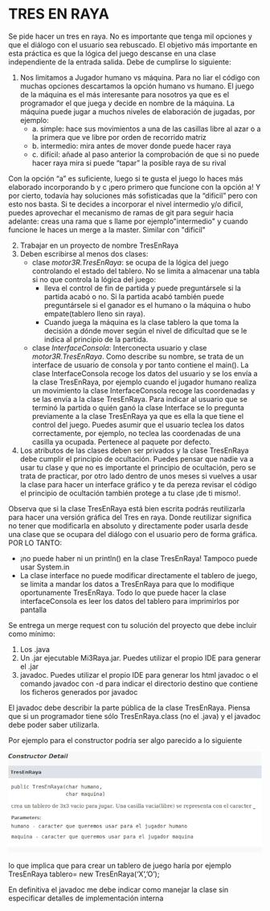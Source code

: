 # TRES EN RAYA
Se pide hacer  un tres en raya. 
No es importante que tenga mil opciones y que el diálogo con el usuario sea rebuscado. El objetivo más importante en esta práctica es que la lógica del juego descanse en una clase independiente de la entrada salida.
Debe de cumplirse lo siguiente:
1. Nos limitamos a Jugador humano vs máquina. Para no liar el código con muchas opciones descartamos la opción humano vs humano. El juego de la máquina es el más interesante para nosotros ya que es el programador el que juega y decide en nombre de la máquina. La máquina puede jugar a muchos niveles de elaboración de jugadas, por ejemplo:
    * a. simple: hace sus movimientos a una de las casillas libre al azar o a la primera que ve libre por orden de recorrido matriz
    * b. intermedio: mira antes de mover donde  puede hacer raya 
    * c. difícil: añade al paso anterior la comprobación de que si no puede hacer raya mira si puede  “tapar” la posible raya de su rival 

Con la opción “a” es suficiente, luego si te gusta el juego lo haces más elaborado incorporando b y c ¡pero primero que funcione con la       opción a! Y por cierto, todavía hay soluciones más sofisticadas que la “dificil” pero con esto nos basta.
Si te decides a incorporar el nivel intermedio y/o dificil, puedes aprovechar el mecanismo de ramas de git para seguir hacia adelante: creas una rama que s llame por ejemplo"intermedio" y cuando funcione le haces un merge a la master. Similar con "dificil"

2. Trabajar en un proyecto de nombre TresEnRaya
3. Deben escribirse  al menos  dos clases:
    * clase *motor3R.TresEnRaya*: se ocupa de  la lógica  del juego controlando el estado del tablero. No se limita a almacenar una tabla si no que controla la lógica del juego:
       *  lleva el control de fin de partida y puede preguntársele si la partida acabó o no. Si la partida acabó también puede preguntársele si el ganador es el humano o la máquina o hubo empate(tablero lleno sin raya). 
        * Cuando juega la máquina es la clase tablero la que toma la decisión a dónde mover según el nivel de dificultad que se le indica al principio de la partida. 
   * clase *InterfaceConsola*: Interconecta usuario y clase *motor3R.TresEnRaya*. Como describe su nombre, se trata de un  interface de usuario de consola y por tanto contiene el main(). La clase InterfaceConsola recoge los datos del usuario y se los envía a la clase TresEnRaya, por ejemplo cuando el jugador humano realiza un movimiento la clase InterfaceConsola recoge las coordenadas y se las envía a la clase TresEnRaya. Para indicar al usuario que se terminó la partida o quién ganó  la clase Interface se lo pregunta previamente a la clase TresEnRaya ya que es ella la que tiene el control del juego. Puedes asumir que el usuario teclea los datos correctamente, por ejemplo, no teclea las coordenadas de una casilla ya ocupada. Pertenece al paquete por defecto.
4. Los atributos de las clases deben ser privados y  la clase TresEnRaya debe cumplir el principio de ocultación. Puedes pensar que nadie va a usar tu clase y que no es importante el principio de ocultación, pero se trata de practicar, por otro lado dentro de unos meses si vuelves a usar la clase para hacer un interface gráfico y te da pereza revisar el código el principio de ocultación también protege a tu clase ¡de ti mismo!. 

Observa que si la clase TresEnRaya está bien escrita podrás reutilizarla para hacer una versión gráfica del Tres en raya. Donde reutilizar significa no tener que modificarla en absoluto y  directamente poder usarla desde  una  clase  que se ocupara del diálogo con el usuario pero de forma gráfica. POR LO TANTO:
* ¡no puede haber ni un println() en la clase TresEnRaya! Tampoco puede usar System.in
* La clase interface no puede modificar directamente el tablero de juego, se limita a mandar los datos a TresEnRaya para que lo modifique oportunamente TresEnRaya. Todo lo que puede hacer la clase interfaceConsola es leer los datos del tablero para imprimirlos por pantalla

Se entrega un merge request con tu solución del proyecto que debe incluir como mínimo:
1.  Los .java
2.  Un .jar ejecutable Mi3Raya.jar. Puedes utilizar el propio IDE para generar el .jar
4.  javadoc. Puedes utilizar el propio IDE para generar los html javadoc o el comando javadoc con -d para indicar el directorio  destino que contiene los ficheros generados por javadoc

El javadoc debe describir la parte pública de la clase TresEnRaya. Piensa que si un programador tiene sólo TresEnRaya.class (no el .java) y el javadoc debe poder saber utilizarla.

Por ejemplo para el constructor podría ser algo parecido a lo siguiente

![ALT](CapturaJavadoc.jpg)

lo que implica que para crear un tablero de juego haría por ejemplo
 TresEnRaya tablero= new TresEnRaya(‘X’,’O’);

En definitiva el javadoc me debe indicar como manejar la clase sin especificar detalles de implementación interna

